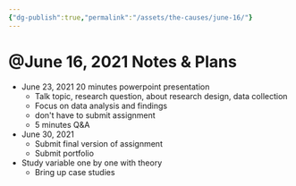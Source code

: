 ```yaml
---
{"dg-publish":true,"permalink":"/assets/the-causes/june-16/"}
---
```


# @June 16, 2021 Notes & Plans

- June 23, 2021 20 minutes powerpoint presentation
    - Talk topic, research question, about research design, data collection
    - Focus on data analysis and findings
    - don't have to submit assignment
    - 5 minutes Q&A
- June 30, 2021
    - Submit final version of assignment
    - Submit portfolio
- Study variable one by one with theory
    - Bring up case studies